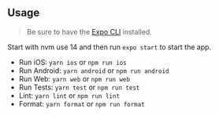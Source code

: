

## Usage

> Be sure to have the [Expo CLI](https://docs.expo.io/workflow/expo-cli/) installed.

Start with nvm use 14 and then run `expo start` to start the app.

- Run iOS: `yarn ios` or `npm run ios`
- Run Android: `yarn android` or `npm run android`
- Run Web: `yarn web` or `npm run web`
- Run Tests: `yarn test` or `npm run test`
- Lint: `yarn lint` or `npm run lint`
- Format: `yarn format` or `npm run format`
